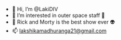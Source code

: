 - 👋 Hi, I’m @LakiDIV
- 👀 I’m interested in outer space staff 🚀
- 👾 Rick and Morty is the best show ever 👽
- 📫 lakshikamadhuranga21@gmail.com

<!---
LakiDIV/LakiDIV is a ✨ special ✨ repository because its `README.md` (this file) appears on your GitHub profile.
You can click the Preview link to take a look at your changes.
--->
